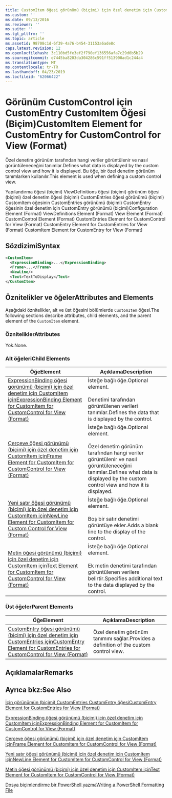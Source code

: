 ```yaml
---
title: CustomItem öğesi görünümü (biçimi) için özel denetim için CustomEntry için | Microsoft Docs
ms.custom: ''
ms.date: 09/13/2016
ms.reviewer: ''
ms.suite: ''
ms.tgt_pltfrm: ''
ms.topic: article
ms.assetid: 98708c1d-6f39-4a76-b454-31153a6ade8c
caps.latest.revision: 12
ms.openlocfilehash: 3c110bd5fe3ef2f790ef136556afa7c29d0b5b29
ms.sourcegitcommit: e7445ba8203da304286c591ff513900ad1c244a4
ms.translationtype: MT
ms.contentlocale: tr-TR
ms.lasthandoff: 04/23/2019
ms.locfileid: "62066422"
---
```

# <a name="customitem-element-for-customentry-for-customcontrol-for-view-format"></a><span data-ttu-id="655b1-102">Görünüm CustomControl için CustomEntry CustomItem Öğesi (Biçim)</span><span class="sxs-lookup"><span data-stu-id="655b1-102">CustomItem Element for CustomEntry for CustomControl for View (Format)</span></span>

<span data-ttu-id="655b1-103">Özel denetim görünüm tarafından hangi veriler görüntülenir ve nasıl görüntüleneceğini tanımlar.</span><span class="sxs-lookup"><span data-stu-id="655b1-103">Defines what data is displayed by the custom control view and how it is displayed.</span></span> <span data-ttu-id="655b1-104">Bu öğe, bir özel denetim görünüm tanımlarken kullanılır.</span><span class="sxs-lookup"><span data-stu-id="655b1-104">This element is used when defining a custom control view.</span></span>

<span data-ttu-id="655b1-105">Yapılandırma öğesi (biçimi) ViewDefinitions öğesi (biçimi) görünüm öğesi (biçimi) özel denetim öğesi (biçimi) CustomEntries öğesi görünümü (biçimi) CustomItem öğesinin CustomEntries görünümü (biçimi) CustomEntry öğesinin özel denetim için CustomEntry görünümü (biçimi)</span><span class="sxs-lookup"><span data-stu-id="655b1-105">Configuration Element (Format) ViewDefinitions Element (Format) View Element (Format) CustomControl Element (Format) CustomEntries Element for CustomControl for View (Format) CustomEntry Element for CustomEntries for View (Format) CustomItem Element for CustomEntry for View (Format)</span></span>

## <a name="syntax"></a><span data-ttu-id="655b1-106">Sözdizimi</span><span class="sxs-lookup"><span data-stu-id="655b1-106">Syntax</span></span>

```xml
<CustomItem>
  <ExpressionBinding>...</ExpressionBinding>
  <Frame>...</Frame>
  <NewLine/>
  <Text>TextToDisplay</Text>
</CustomItem>
```

## <a name="attributes-and-elements"></a><span data-ttu-id="655b1-107">Öznitelikler ve öğeler</span><span class="sxs-lookup"><span data-stu-id="655b1-107">Attributes and Elements</span></span>

<span data-ttu-id="655b1-108">Aşağıdaki öznitelikler, alt ve üst öğesini bölümlerde `CustomItem` öğesi.</span><span class="sxs-lookup"><span data-stu-id="655b1-108">The following sections describe attributes, child elements, and the parent element of the `CustomItem` element.</span></span>

### <a name="attributes"></a><span data-ttu-id="655b1-109">Öznitelikler</span><span class="sxs-lookup"><span data-stu-id="655b1-109">Attributes</span></span>

<span data-ttu-id="655b1-110">Yok.</span><span class="sxs-lookup"><span data-stu-id="655b1-110">None.</span></span>

### <a name="child-elements"></a><span data-ttu-id="655b1-111">Alt öğeleri</span><span class="sxs-lookup"><span data-stu-id="655b1-111">Child Elements</span></span>

|<span data-ttu-id="655b1-112">Öğe</span><span class="sxs-lookup"><span data-stu-id="655b1-112">Element</span></span>|<span data-ttu-id="655b1-113">Açıklama</span><span class="sxs-lookup"><span data-stu-id="655b1-113">Description</span></span>|
|-------------|-----------------|
|[<span data-ttu-id="655b1-114">ExpressionBinding öğesi görünümü (biçimi) için özel denetim için CustomItem için</span><span class="sxs-lookup"><span data-stu-id="655b1-114">ExpressionBinding Element for CustomItem for CustomControl for View (Format)</span></span>](./expressionbinding-element-for-customitem-for-customcontrol-for-view-format.md)|<span data-ttu-id="655b1-115">İsteğe bağlı öğe.</span><span class="sxs-lookup"><span data-stu-id="655b1-115">Optional element.</span></span><br /><br /> <span data-ttu-id="655b1-116">Denetimi tarafından görüntülenen verileri tanımlar.</span><span class="sxs-lookup"><span data-stu-id="655b1-116">Defines the data that is displayed by the control.</span></span>|
|[<span data-ttu-id="655b1-117">Çerçeve öğesi görünümü (biçimi) için özel denetim için CustomItem için</span><span class="sxs-lookup"><span data-stu-id="655b1-117">Frame Element for CustomItem for CustomControl for View (Format)</span></span>](./frame-element-for-customitem-for-customcontrol-for-view-format.md)|<span data-ttu-id="655b1-118">İsteğe bağlı öğe.</span><span class="sxs-lookup"><span data-stu-id="655b1-118">Optional element.</span></span><br /><br /> <span data-ttu-id="655b1-119">Özel denetim görünüm tarafından hangi veriler görüntülenir ve nasıl görüntüleneceğini tanımlar.</span><span class="sxs-lookup"><span data-stu-id="655b1-119">Defines what data is displayed by the custom control view and how it is displayed.</span></span>|
|[<span data-ttu-id="655b1-120">Yeni satır öğesi görünümü (biçimi) için özel denetim için CustomItem için</span><span class="sxs-lookup"><span data-stu-id="655b1-120">NewLine Element for CustomItem for Custom Control for View (Format)</span></span>](./newline-element-for-customitem-for-customcontrol-for-view-format.md)|<span data-ttu-id="655b1-121">İsteğe bağlı öğe.</span><span class="sxs-lookup"><span data-stu-id="655b1-121">Optional element.</span></span><br /><br /> <span data-ttu-id="655b1-122">Boş bir satır denetimi görüntüye ekler.</span><span class="sxs-lookup"><span data-stu-id="655b1-122">Adds a blank line to the display of the control.</span></span>|
|[<span data-ttu-id="655b1-123">Metin öğesi görünümü (biçimi) için özel denetim için CustomItem için</span><span class="sxs-lookup"><span data-stu-id="655b1-123">Text Element for CustomItem for CustomControl for View (Format)</span></span>](./text-element-for-customitem-for-customview-for-view-format.md)|<span data-ttu-id="655b1-124">İsteğe bağlı öğe.</span><span class="sxs-lookup"><span data-stu-id="655b1-124">Optional element.</span></span><br /><br /> <span data-ttu-id="655b1-125">Ek metin denetimi tarafından görüntülenen verilere belirtir.</span><span class="sxs-lookup"><span data-stu-id="655b1-125">Specifies additional text to the data displayed by the control.</span></span>|

### <a name="parent-elements"></a><span data-ttu-id="655b1-126">Üst öğeler</span><span class="sxs-lookup"><span data-stu-id="655b1-126">Parent Elements</span></span>

|<span data-ttu-id="655b1-127">Öğe</span><span class="sxs-lookup"><span data-stu-id="655b1-127">Element</span></span>|<span data-ttu-id="655b1-128">Açıklama</span><span class="sxs-lookup"><span data-stu-id="655b1-128">Description</span></span>|
|-------------|-----------------|
|[<span data-ttu-id="655b1-129">CustomEntry öğesi görünümü (biçimi) için özel denetim için CustomEntries için</span><span class="sxs-lookup"><span data-stu-id="655b1-129">CustomEntry Element for CustomEntries for CustomControl for View (Format)</span></span>](./customentry-element-for-customentries-for-customcontrol-for-view-format.md)|<span data-ttu-id="655b1-130">Özel denetim görünüm tanımını sağlar.</span><span class="sxs-lookup"><span data-stu-id="655b1-130">Provides a definition of the custom control view.</span></span>|

## <a name="remarks"></a><span data-ttu-id="655b1-131">Açıklamalar</span><span class="sxs-lookup"><span data-stu-id="655b1-131">Remarks</span></span>

## <a name="see-also"></a><span data-ttu-id="655b1-132">Ayrıca bkz:</span><span class="sxs-lookup"><span data-stu-id="655b1-132">See Also</span></span>

[<span data-ttu-id="655b1-133">İçin görünümün (biçimi) CustomEntries CustomEntry öğesi</span><span class="sxs-lookup"><span data-stu-id="655b1-133">CustomEntry Element for CustomEntries for View (Format)</span></span>](./customentry-element-for-customentries-for-customcontrol-for-view-format.md)

[<span data-ttu-id="655b1-134">ExpressionBinding öğesi görünümü (biçimi) için özel denetim için CustomItem için</span><span class="sxs-lookup"><span data-stu-id="655b1-134">ExpressionBinding Element for CustomItem for CustomControl for View (Format)</span></span>](./expressionbinding-element-for-customitem-for-customcontrol-for-view-format.md)

[<span data-ttu-id="655b1-135">Çerçeve öğesi görünümü (biçimi) için özel denetim için CustomItem için</span><span class="sxs-lookup"><span data-stu-id="655b1-135">Frame Element for CustomItem for CustomControl for View (Format)</span></span>](./frame-element-for-customitem-for-customcontrol-for-view-format.md)

[<span data-ttu-id="655b1-136">Yeni satır öğesi görünümü (biçimi) için özel denetim için CustomItem için</span><span class="sxs-lookup"><span data-stu-id="655b1-136">NewLine Element for CustomItem for CustomControl for View (Format)</span></span>](./newline-element-for-customitem-for-customcontrol-for-view-format.md)

[<span data-ttu-id="655b1-137">Metin öğesi görünümü (biçimi) için özel denetim için CustomItem için</span><span class="sxs-lookup"><span data-stu-id="655b1-137">Text Element for CustomItem for CustomControl for View (Format)</span></span>](./text-element-for-customitem-for-customview-for-view-format.md)

[<span data-ttu-id="655b1-138">Dosya biçimlendirme bir PowerShell yazma</span><span class="sxs-lookup"><span data-stu-id="655b1-138">Writing a PowerShell Formatting File</span></span>](./writing-a-powershell-formatting-file.md)
